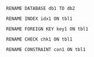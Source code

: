 
`RENAME DATABASE db1 TO db2`

`RENAME INDEX idx1 ON tbl1`

`RENAME FOREIGN KEY key1 ON tbl1`

`RENAME CHECK chk1 ON tbl1`

`RENAME CONSTRAINT con1 ON tbl1`

